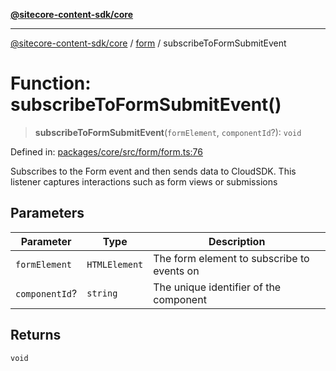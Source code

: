 [**@sitecore-content-sdk/core**](../../README.md)

***

[@sitecore-content-sdk/core](../../README.md) / [form](../README.md) / subscribeToFormSubmitEvent

# Function: subscribeToFormSubmitEvent()

> **subscribeToFormSubmitEvent**(`formElement`, `componentId`?): `void`

Defined in: [packages/core/src/form/form.ts:76](https://github.com/Sitecore/content-sdk/blob/d66d73920955c32f18807cacf98f4ede97be14bd/packages/core/src/form/form.ts#L76)

Subscribes to the Form event and then sends data to CloudSDK.
This listener captures interactions such as form views or submissions

## Parameters

| Parameter | Type | Description |
| ------ | ------ | ------ |
| `formElement` | `HTMLElement` | The form element to subscribe to events on |
| `componentId`? | `string` | The unique identifier of the component |

## Returns

`void`
